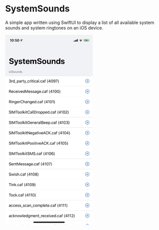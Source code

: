 SystemSounds
============

A simple app written using SwiftUI to display a list of all available system sounds and system ringtones on an iOS device.

![Screenshot](./Screenshot.jpeg)
